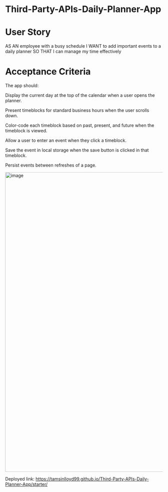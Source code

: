 # Third-Party-APIs-Daily-Planner-App

# User Story

AS AN employee with a busy schedule
I WANT to add important events to a daily planner
SO THAT I can manage my time effectively

# Acceptance Criteria

The app should:

Display the current day at the top of the calendar when a user opens the planner.

Present timeblocks for standard business hours when the user scrolls down.

Color-code each timeblock based on past, present, and future when the timeblock is viewed.

Allow a user to enter an event when they click a timeblock.

Save the event in local storage when the save button is clicked in that timeblock.

Persist events between refreshes of a page.

<img width="956" alt="image" src="https://github.com/TamsinLloyd99/Third-Party-APIs-Daily-Planner-App/assets/152029548/269a9e88-307d-453e-a8ee-c16038a88985">


Deployed link: https://tamsinlloyd99.github.io/Third-Party-APIs-Daily-Planner-App/starter/
